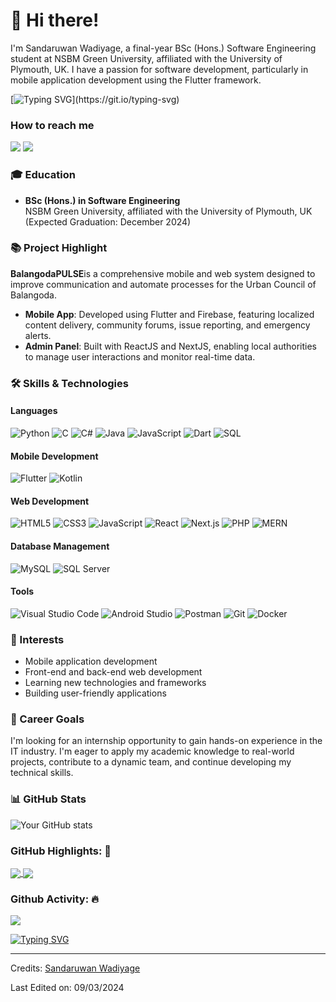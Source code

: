 # 👋 Hi there!

I'm Sandaruwan Wadiyage, a final-year BSc (Hons.) Software Engineering student at NSBM Green University, affiliated with the University of Plymouth, UK. I have a passion for software development, particularly in mobile application development using the Flutter framework.

[![Typing SVG](https://readme-typing-svg.herokuapp.com?vCenter=true&width=500&lines=Welcome+to+my+GitHub+profile!;Final-Year+BSc+(Hons.)+Software+Engineering+Student;Mobile+App+Developer+Enthasiast;Associate+about+Flutter+framework;Looking+for+Software+Developer+Internship+Experience)](https://git.io/typing-svg)

### How to reach me
<a href="mailto:Wadiyage567@gmail.com">
<img src="https://img.shields.io/badge/-Wadiyage567%40gmail.com-7B83EB?&style=for-the-badge&logo=Microsoft-outlook&logoColor=white" ></a>  
<a href="https://www.linkedin.com/in/sandaruwan-wadiyage/">
<img src="https://img.shields.io/badge/LinkedIn-%230077B5.svg?&style=for-the-badge&logo=linkedin&logoColor=white"></a>

### 🎓 Education
- **BSc (Hons.) in Software Engineering**  
  NSBM Green University, affiliated with the University of Plymouth, UK  
  (Expected Graduation: December 2024)

### 📚 Project Highlight
**BalangodaPULSE**is a comprehensive mobile and web system designed to improve communication and automate processes for the Urban Council of Balangoda.  
  - **Mobile App**: Developed using Flutter and Firebase, featuring localized content delivery, community forums, issue reporting, and emergency alerts.  
  - **Admin Panel**: Built with ReactJS and NextJS, enabling local authorities to manage user interactions and monitor real-time data.

### 🛠️ Skills & Technologies
#### Languages
![Python](https://img.shields.io/badge/Python-3670A0?style=for-the-badge&logo=python&logoColor=ffdd54)
![C](https://img.shields.io/badge/C-00599C?style=for-the-badge&logo=c&logoColor=white)
![C#](https://img.shields.io/badge/C%23-239120?style=for-the-badge&logo=c-sharp&logoColor=white)
![Java](https://img.shields.io/badge/Java-ED8B00?style=for-the-badge&logo=java&logoColor=white)
![JavaScript](https://img.shields.io/badge/JavaScript-F7DF1E?style=for-the-badge&logo=javascript&logoColor=black)
![Dart](https://img.shields.io/badge/Dart-0175C2?style=for-the-badge&logo=dart&logoColor=white)
![SQL](https://img.shields.io/badge/SQL-003B57?style=for-the-badge&logo=postgresql&logoColor=white)

#### Mobile Development
![Flutter](https://img.shields.io/badge/Flutter-02569B?style=for-the-badge&logo=flutter&logoColor=white)
![Kotlin](https://img.shields.io/badge/Kotlin-0095D5?style=for-the-badge&logo=kotlin&logoColor=white)

#### Web Development
![HTML5](https://img.shields.io/badge/HTML5-E34F26?style=for-the-badge&logo=html5&logoColor=white)
![CSS3](https://img.shields.io/badge/CSS3-1572B6?style=for-the-badge&logo=css3&logoColor=white)
![JavaScript](https://img.shields.io/badge/JavaScript-F7DF1E?style=for-the-badge&logo=javascript&logoColor=black)
![React](https://img.shields.io/badge/React-20232A?style=for-the-badge&logo=react&logoColor=61DAFB)
![Next.js](https://img.shields.io/badge/Next.js-000000?style=for-the-badge&logo=nextdotjs&logoColor=white)
![PHP](https://img.shields.io/badge/PHP-777BB4?style=for-the-badge&logo=php&logoColor=white)
![MERN](https://img.shields.io/badge/MERN-3C873A?style=for-the-badge&logo=react&logoColor=white)

#### Database Management
![MySQL](https://img.shields.io/badge/MySQL-4479A1?style=for-the-badge&logo=mysql&logoColor=white)
![SQL Server](https://img.shields.io/badge/SQL%20Server-CC2927?style=for-the-badge&logo=microsoft-sql-server&logoColor=white)

#### Tools
![Visual Studio Code](https://img.shields.io/badge/Visual_Studio_Code-0078d7?style=for-the-badge&logo=visual%20studio%20code&logoColor=white)
![Android Studio](https://img.shields.io/badge/Android_Studio-3DDC84?style=for-the-badge&logo=android-studio&logoColor=white)
![Postman](https://img.shields.io/badge/Postman-FF6C37?style=for-the-badge&logo=postman&logoColor=white)
![Git](https://img.shields.io/badge/Git-F05032?style=for-the-badge&logo=git&logoColor=white)
![Docker](https://img.shields.io/badge/Docker-2496ED?style=for-the-badge&logo=docker&logoColor=white)


### 🌱 Interests
- Mobile application development  
- Front-end and back-end web development  
- Learning new technologies and frameworks  
- Building user-friendly applications

### 🎯 Career Goals
I'm looking for an internship opportunity to gain hands-on experience in the IT industry. I'm eager to apply my academic knowledge to real-world projects, contribute to a dynamic team, and continue developing my technical skills.

### 📊 GitHub Stats
![Your GitHub stats](https://github-readme-stats.vercel.app/api?username=WQDiYaGE&show_icons=true&theme=radical)

### GitHub Highlights: 🌟
<a href="">
  <img align="center" src="https://github-readme-stats.vercel.app/api/top-langs/?username=WQDiYaGE&langs_count=8&layout=compact&theme=radical" />
</a>
<a href="">
  <img align="center" src="http://github-readme-streak-stats.herokuapp.com?user=WQDiYaGE&theme=radical"/>
</a>

### Github Activity: 🔥 
<img align="center" src="https://activity-graph.herokuapp.com/graph?username=WQDiYaGE&theme=dracula&color=B994E6&bg_color=2B2D3D" />


[![Typing SVG](https://readme-typing-svg.herokuapp.com/?lines=Thanks+For+Visiting!+You're+Welcome!!&center=true&color=FF5733)](https://github.com/WQDiYaGE)

---
Credits: [Sandaruwan Wadiyage](https://github.com/WQDiYaGE)

Last Edited on: 09/03/2024
